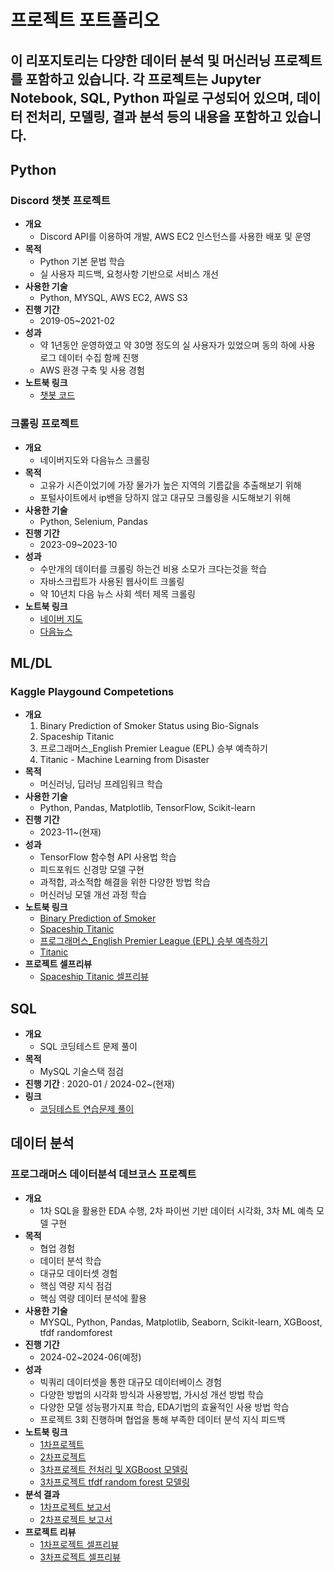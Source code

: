 # 프로젝트 포트폴리오
## 이 리포지토리는 다양한 데이터 분석 및 머신러닝 프로젝트를 포함하고 있습니다. 각 프로젝트는 Jupyter Notebook, SQL, Python 파일로 구성되어 있으며, 데이터 전처리, 모델링, 결과 분석 등의 내용을 포함하고 있습니다.    
  
## **Python**
### Discord 챗봇 프로젝트
- **개요** 
  - Discord API를 이용하여 개발, AWS EC2 인스턴스를 사용한 배포 및 운영
- **목적**
  - Python 기본 문법 학습
  - 실 사용자 피드백, 요청사항 기반으로 서비스 개선
- **사용한 기술**
  - Python, MYSQL, AWS EC2, AWS S3
- **진행 기간** 
  - 2019-05~2021-02  
- **성과**  
  - 약 1년동안 운영하였고 약 30명 정도의 실 사용자가 있었으며 동의 하에 사용 로그 데이터 수집 함께 진행  
  - AWS 환경 구축 및 사용 경험  
- **노트북 링크**  
  - [챗봇 코드](https://github.com/sfr9802/port/blob/main/discord_bot/joybot.py)
 
### 크롤링 프로젝트
- **개요**
  - 네이버지도와 다음뉴스 크롤링
- **목적**
  - 고유가 시즌이었기에 가장 물가가 높은 지역의 기름값을 추출해보기 위해
  - 포털사이트에서 ip밴을 당하지 않고 대규모 크롤링을 시도해보기 위해
- **사용한 기술** 
  - Python, Selenium, Pandas
- **진행 기간** 
  - 2023-09~2023-10  
- **성과**  
  - 수만개의 데이터를 크롤링 하는건 비용 소모가 크다는것을 학습  
  - 자바스크립트가 사용된 웹사이트 크롤링
  - 약 10년치 다음 뉴스 사회 섹터 제목 크롤링
- **노트북 링크** 
  - [네이버 지도](https://github.com/sfr9802/port/blob/main/crawling/navermap_crawling_oilprice.py)  
  - [다음뉴스](https://nbviewer.org/github/sfr9802/port/blob/main/crawling/news_header_crawling.ipynb)  


## **ML/DL**
### Kaggle Playgound Competetions
- **개요**
  1. Binary Prediction of Smoker Status using Bio-Signals
  2. Spaceship Titanic
  3. 프로그래머스_English Premier League (EPL) 승부 예측하기
  4. Titanic - Machine Learning from Disaster
- **목적**
  - 머신러닝, 딥러닝 프레임워크 학습 
- **사용한 기술**
  - Python, Pandas, Matplotlib, TensorFlow, Scikit-learn
- **진행 기간**
  - 2023-11~(현재)
- **성과** 
  - TensorFlow 함수형 API 사용법 학습  
  - 피드포워드 신경망 모델 구현  
  - 과적합, 과소적합 해결을 위한 다양한 방법 학습
  - 머신러닝 모델 개선 과정 학습
- **노트북 링크**  
  - [Binary Prediction of Smoker](https://nbviewer.org/github/sfr9802/port/blob/main/kaggle/binaryclassfication.ipynb)
  - [Spaceship Titanic](https://nbviewer.org/github/sfr9802/port/blob/main/kaggle/spaceship_titanic_esemble.ipynb)
  - [프로그래머스_English Premier League (EPL) 승부 예측하기](https://nbviewer.org/github/sfr9802/port/blob/main/kaggle/epl_tf.ipynb)
  - [Titanic](https://github.com/sfr9802/port/blob/main/kaggle/titanic-xgb%20(1).ipynb)
- **프로젝트 셀프리뷰**
  - [Spaceship Titanic 셀프리뷰](https://arin-nya.tistory.com/86) 


## **SQL**
- **개요** 
  - SQL 코딩테스트 문제 풀이
- **목적**
  -  MySQL 기술스택 점검
- **진행 기간** : 2020-01 / 2024-02~(현재)
- **링크**
  - [코딩테스트 연습문제 풀이](https://arin-nya.tistory.com/category/%ED%94%84%EB%A1%9C%EA%B7%B8%EB%9E%98%EB%A8%B8%EC%8A%A4/%EC%BD%94%EB%94%A9%ED%85%8C%EC%8A%A4%ED%8A%B8%20%EC%97%B0%EC%8A%B5) 


## **데이터 분석**
### 프로그래머스 데이터분석 데브코스 프로젝트
- **개요**
  - 1차 SQL을 활용한 EDA 수행, 2차 파이썬 기반 데이터 시각화, 3차 ML 예측 모델 구현
- **목적**
  - 협업 경험
  - 데이터 분석 학습
  - 대규모 데이터셋 경험
  - 핵심 역량 지식 점검
  - 핵심 역량 데이터 분석에 활용
- **사용한 기술**
  - MYSQL, Python, Pandas, Matplotlib, Seaborn, Scikit-learn, XGBoost, tfdf randomforest
- **진행 기간** 
  - 2024-02~2024-06(예정)
- **성과**  
  - 빅쿼리 데이터셋을 통한 대규모 데이터베이스 경험  
  - 다양한 방법의 시각화 방식과 사용방법, 가시성 개선 방법 학습  
  - 다양한 모델 성능평가지표 학습, EDA기법의 효율적인 사용 방법 학습
  - 프로젝트 3회 진행하며 협업을 통해 부족한 데이터 분석 지식 피드백
- **노트북 링크**  
  - [1차프로젝트](https://github.com/sfr9802/port/blob/main/1st_pro/bigquery_sql.sql)
  - [2차프로젝트](https://nbviewer.org/github/sfr9802/port/blob/main/2nd_pro/pandas_vis.ipynb)
  - [3차프로젝트 전처리 및 XGBoost 모델링](https://nbviewer.org/github/sfr9802/port/blob/main/3rd_pro/CBC_pubg_xgb.ipynb)
  - [3차프로젝트 tfdf random forest 모델링](https://www.kaggle.com/code/arinmu/pubg-tfdf)
- **분석 결과**
  - [1차프로젝트 보고서](https://github.com/sfr9802/port/blob/main/1st_pro/1st_proj_report.md)
  - [2차프로젝트 보고서](https://github.com/sfr9802/port/blob/main/2nd_pro/2nd_pro.md)
- **프로젝트 리뷰**
  - [1차프로젝트 셀프리뷰](https://arin-nya.tistory.com/45)  
  - [3차프로젝트 셀프리뷰](https://arin-nya.tistory.com/87)  



